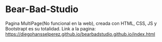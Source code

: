 # Bear-Bad-Studio
Pagina MultiPage(No funcional en la web), creada con HTML, CSS, JS y Bootstrapt es su totalidad.
Link a la pagina: https://diegohansselperez.github.io/bearbadstudio.github.io/index.html
